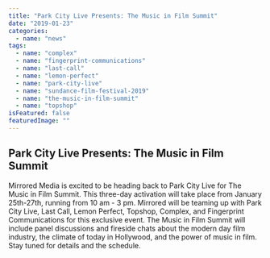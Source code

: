 ```yaml
---
title: "Park City Live Presents: The Music in Film Summit"
date: "2019-01-23"
categories: 
  - name: "news"
tags: 
  - name: "complex"
  - name: "fingerprint-communications"
  - name: "last-call"
  - name: "lemon-perfect"
  - name: "park-city-live"
  - name: "sundance-film-festival-2019"
  - name: "the-music-in-film-summit"
  - name: "topshop"
isFeatured: false
featuredImage: ""
---
```


## Park City Live Presents: The Music in Film Summit

Mirrored Media is excited to be heading back to Park City Live for The Music in Film Summit. This three-day activation will take place from January 25th-27th, running from 10 am - 3 pm. Mirrored will be teaming up with Park City Live, Last Call, Lemon Perfect, Topshop, Complex, and Fingerprint Communications for this exclusive event. The Music in Film Summit will include panel discussions and fireside chats about the modern day film industry, the climate of today in Hollywood, and the power of music in film. Stay tuned for details and the schedule.
